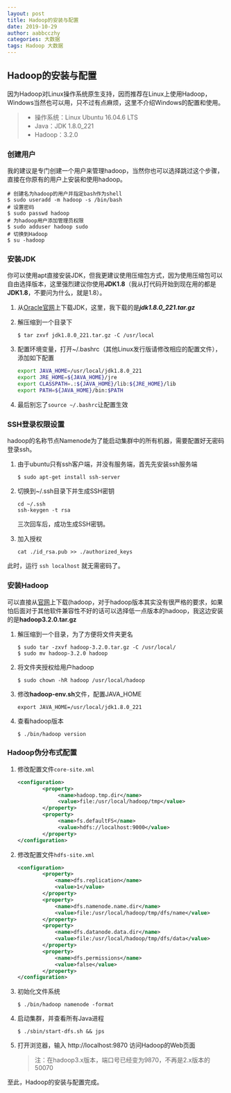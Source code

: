 ```yaml
---
layout: post
title: Hadoop的安装与配置
date: 2019-10-29
author: aabbcczhy
categories: 大数据
tags: Hadoop 大数据
---
```


## Hadoop的安装与配置

因为Hadoop对Linux操作系统原生支持，因而推荐在Linux上使用Hadoop，Windows当然也可以用，只不过有点麻烦，这里不介绍Windows的配置和使用。

> * 操作系统：Linux Ubuntu 16.04.6 LTS
> * Java：JDK 1.8.0_221
> * Hadoop：3.2.0

### 创建用户

我的建议是专门创建一个用户来管理hadoop，当然你也可以选择跳过这个步骤，直接在你原有的用户上安装和使用hadoop。

```shell
# 创建名为hadoop的用户并指定bash作为shell
$ sudo useradd -m hadoop -s /bin/bash
# 设置密码
$ sudo passwd hadoop
# 为hadoop用户添加管理员权限
$ sudo adduser hadoop sudo
# 切换到Hadoop
$ su -hadoop
```

### 安装JDK

你可以使用apt直接安装JDK，但我更建议使用压缩包方式，因为使用压缩包可以自由选择版本，这里强烈建议你使用**JDK1.8**（我从打代码开始到现在用的都是**JDK1.8**，不要问为什么，就是1.8）。

1. 从[Oracle官网](https://www.oracle.com/technetwork/java/javase/downloads/jdk8-downloads-2133151.html)上下载JDK，这里，我下载的是***jdk1.8.0_221.tar.gz***

2. 解压缩到一个目录下

   ```shell
   $ tar zxvf jdk1.8.0_221.tar.gz -C /usr/local
   ```

3. 配置环境变量，打开~/.bashrc（其他Linux发行版请修改相应的配置文件），添加如下配置

   ```sh
   export JAVA_HOME=/usr/local/jdk1.8.0_221
   export JRE_HOME=${JAVA_HOME}/jre
   export CLASSPATH=.:${JAVA_HOME}/lib:${JRE_HOME}/lib
   export PATH=${JAVA_HOME}/bin:$PATH
   ```

4. 最后别忘了`source ~/.bashrc`让配置生效

### SSH登录权限设置

hadoop的名称节点Namenode为了能启动集群中的所有机器，需要配置好无密码登录ssh。

1. 由于ubuntu只有ssh客户端，并没有服务端，首先先安装ssh服务端

   ```shell
   $ sudo apt-get install ssh-server
   ```

2. 切换到~/.ssh目录下并生成SSH密钥

   ```shell
   cd ~/.ssh
   ssh-keygen -t rsa
   ```

   三次回车后，成功生成SSH密钥。

3. 加入授权

   ```shell
   cat ./id_rsa.pub >> ./authorized_keys 
   ```

此时，运行 `ssh localhost` 就无需密码了。

### 安装Hadoop

可以直接从[官网](https://hadoop.apache.org/releases.html)上下载(hadoop，对于hadoop版本其实没有很严格的要求，如果怕后面对于其他软件兼容性不好的话可以选择低一点版本的hadoop，我这边安装的是**hadoop3.2.0.tar.gz**

1. 解压缩到一个目录，为了方便将文件夹更名

   ```shell
   $ sudo tar -zxvf hadoop-3.2.0.tar.gz -C /usr/local/
   $ sudo mv hadoop-3.2.0 hadoop
   ```

2. 将文件夹授权给用户hadoop

   ```shell
   $ sudo chown -hR hadoop /usr/local/hadoop
   ```

3. 修改**hadoop-env.sh**文件，配置JAVA_HOME

   ```shell
   export JAVA_HOME=/usr/local/jdk1.8.0_221
   ```

4. 查看hadoop版本

   ```shell
   $ ./bin/hadoop version
   ```

### Hadoop伪分布式配置

1. 修改配置文件`core-site.xml`

   ```xml
   <configuration>
           <property>
                <name>hadoop.tmp.dir</name>
                <value>file:/usr/local/hadoop/tmp</value>
           </property>
           <property>
                <name>fs.defaultFS</name>
                <value>hdfs://localhost:9000</value>
           </property>
   </configuration>
   ```

2. 修改配置文件`hdfs-site.xml`

   ```xml
   <configuration>
           <property>
               <name>dfs.replication</name>
               <value>1</value>
           </property>
           <property>
               <name>dfs.namenode.name.dir</name>
               <value>file:/usr/local/hadoop/tmp/dfs/name</value>
           </property>
           <property>
               <name>dfs.datanode.data.dir</name>
               <value>file:/usr/local/hadoop/tmp/dfs/data</value>
           </property>
           <property>
               <name>dfs.permissions</name>
               <value>false</value>
           </property>
   </configuration>
   ```

3. 初始化文件系统

   ```shell
   $ ./bin/hadoop namenode -format
   ```

4. 启动集群，并查看所有Java进程

   ```shell
   $ ./sbin/start-dfs.sh && jps
   ```

5. 打开浏览器，输入 http://localhost:9870 访问Hadoop的Web页面

   > 注：在hadoop3.x版本，端口号已经变为9870，不再是2.x版本的50070

至此，Hadoop的安装与配置完成。